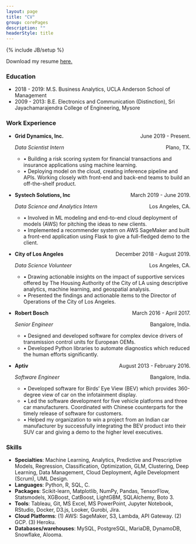 ```yaml
---
layout: page
title: "CV"
group: corePages
description: ""
headerStyle: title
---
```

{% include JB/setup %}

<div class="row justify-center">
	<div id="cv" class="col-lg-8 col-md-10 col-12">
	
<p>Download my resume <a href="{{ BASE_PATH }}/assets/resume/resume.pdf" class="btn-rounded-white" target="_blank"> here.</a> </p>

<h3>Education</h3>

<ul class="list-wrapper">
<li><div class="list-item">2018 - 2019: M.S. Business Analytics, UCLA Anderson School of Management</div></li>
<li><div class="list-item">2009 - 2013: B.E. Electronics and Communication (Distinction), Sri Jayachamarajendra College of Engineering, Mysore</div></li>
</ul>

<h3 id="work-experience">Work Experience</h3>
<ul class="list-wrapper">
<li>
	<div class="list-item">
		<p style="text-align:left;"><b>Grid Dynamics, Inc.</b><span style="float:right;">June 2019 - Present.</span></p>
		<p style="text-align:left;"><em>Data Scientist Intern</em><span style="float:right;">Plano, TX.</span></p>
		<ul>
			<li>• Building a risk scoring system for financial transactions and insurance applications using machine learning. </li>
			<li>• Deploying model on the cloud, creating inference pipeline and APIs. Working closely with front-end and back-end teams to build an off-the-shelf product.</li>
		</ul>
	</div>
</li>
<li>
	<div class="list-item">
		<p style="text-align:left;"><b>Systech Solutions, Inc</b><span style="float:right;">March 2019 - June 2019.</span></p>
		<p style="text-align:left;"><em>Data Science and Analytics Intern</em><span style="float:right;">Los Angeles, CA.</span></p>
		<ul>
			<li>• Involved in ML modeling and end-to-end cloud deployment of models (AWS) for pitching the ideas to new clients. </li>
			<li>• Implemented a recommender system on AWS SageMaker and built a front-end application using Flask to give a full-fledged demo to the client.</li>
		</ul>
	</div>
</li>
<li>
	<div class="list-item">
		<p style="text-align:left;"><b>City of Los Angeles</b><span style="float:right;">December 2018 - August 2019.</span></p>
		<p style="text-align:left;"><em>Data Science Volunteer</em><span style="float:right;">Los Angeles, CA.</span></p>
		<ul>
			<li>• Drawing actionable insights on the impact of supportive services offered by The Housing Authority of the City of LA using descriptive analytics, machine learning, and geospatial analysis.</li>
			<li>• Presented the findings and actionable items to the Director of Operations of the City of Los Angeles.</li>
		</ul>
	</div>
</li>
<li>
	<div class="list-item">
		<p style="text-align:left;"><b>Robert Bosch</b><span style="float:right;">March 2016 - April 2017.</span></p>
		<p style="text-align:left;"><em>Senior Engineer</em><span style="float:right;">Bangalore, India.</span></p>
		<ul>
			<li>• Designed and developed software for complex device drivers of transmission control units for European OEMs.</li>
			<li>• Developed Python libraries to automate diagnostics which reduced the human efforts significantly.</li>
		</ul>
	</div>
</li>
<li>
	<div class="list-item">
		<p style="text-align:left;"><b>Aptiv</b><span style="float:right;">August 2013 - February 2016.</span></p>
		<p style="text-align:left;"><em>Software Engineer</em><span style="float:right;">Bangalore, India.</span></p>
		<ul>
			<li>• Developed software for Birds’ Eye View (BEV) which provides 360-degree view of car on the infotainment display.</li>
			<li>• Led the software development for five vehicle platforms and three car manufacturers. Coordinated with Chinese counterparts for the timely release of software for customers.</li>
			<li>• Helped my organization to win a project from an Indian car manufacturer by successfully integrating the BEV product into their SUV car and giving a demo to the higher level executives.</li>
		</ul>
	</div>
</li>
</ul>

<h3 id="skills">Skills</h3>

<ul class="list-wrapper">
	<li>
		<div class="list-item"><strong>Specialties</strong>: Machine Learning, Analytics, Predictive and Prescriptive Models, Regression, Classification, Optimization, GLM, Clustering, Deep Learning, Data Management, Cloud Deployment, Agile Development (Scrum), UML Design.</div>
	</li>
	<li>
		<div class="list-item"><strong>Languages</strong>: Python, R, SQL, C.</div>
	</li>
	<li>
		<div class="list-item"><strong>Packages</strong>: Scikit-learn, Matplotlib, NumPy, Pandas, TensorFlow, Statsmodels, XGBoost, CatBoost, LightGBM, SQLAlchemy, Boto 3.</div>
	</li>
	<li>
		<div class="list-item"><strong>Tools</strong>: Tableau, Git, MS Excel, MS PowerPoint, Jupyter Notebook, RStudio, Docker, D3.js, Looker, Gurobi, Jira.</div>
	</li>
	<li>
		<div class="list-item"><strong>Cloud Platforms</strong>: (1) AWS: SageMaker, S3, Lambda, API Gateway. (2) GCP. (3) Heroku.</div>
	</li>
	<li>
		<div class="list-item"><strong>Databases/warehouses</strong>: MySQL, PostgreSQL, MariaDB, DynamoDB, Snowflake, Alooma. </div>
	</li>
</ul>

</div>
</div>

